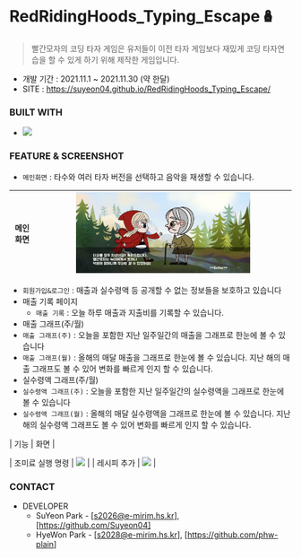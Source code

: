 # RedRidingHoods_Typing_Escape🪆

>  빨간모자의 코딩 타자 게임은 유저들이 이전 타자 게임보다 재밌게 코딩 타자연습을 할 수 있게 하기 위해 제작한 게임입니다. 
* 개발 기간 : 2021.11.1 ~ 2021.11.30 (약 한달)
* SITE : https://suyeon04.github.io/RedRidingHoods_Typing_Escape/

### BUILT WITH
* <img src="https://img.shields.io/badge/JavaScript-F7DF1E?style=flat-square&logo=JavaScript&logoColor=white"/></a> 

### FEATURE & SCREENSHOT


* ```메인화면``` : 타수와 여러 타자 버전을 선택하고 음악을 재생할 수 있습니다.<br>

|     메인 화면     |  <img src=images/성공화면.png width="70%"/>   |
| :--------------: | :------------------------------------------------: |


  * ```회원가입&로그인``` : 매출과 실수령액 등 공개할 수 없는 정보들을 보호하고 있습니다
* 매출 기록 페이지
  * ```매출 기록``` : 오늘 하루 매출과 지출비를 기록할 수 있습니다. 
* 매출 그래프(주/월)
 * ```매출 그래프(주)``` : 오늘을 포함한 지난 일주일간의 매출을 그래프로 한눈에 볼 수 있습니다
 * ```매출 그래프(월)``` : 올해의 매달 매출을 그래프로 한눈에 볼 수 있습니다. 지난 해의 매출 그래프도 볼 수 있어 변화를 빠르게 인지 할 수 있습니다.
* 실수령액 그래프(주/월)
 * ```실수령액 그래프(주)``` : 오늘을 포함한 지난 일주일간의 실수령액을 그래프로 한눈에 볼 수 있습니다
 * ```실수령액 그래프(월)``` : 올해의 매달 실수령액을 그래프로 한눈에 볼 수 있습니다. 지난 해의 실수령액 그래프도 볼 수 있어 변화를 빠르게 인지 할 수 있습니다.

|       기능       |                        화면                        |

| 조미료 실행 명령 | <img src=images/android_execute.png  width="30%"/> |
|   레시피 추가    |   <img src=images/android_add.png  width="30%"/>   |


### CONTACT

* DEVELOPER
  * SuYeon Park - [s2026@e-mirim.hs.kr], [https://github.com/Suyeon04]
  * HyeWon Park - [s2028@e-mirim.hs.kr], [https://github.com/phw-plain]
  
  
  
  
  
